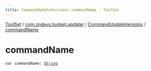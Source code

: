 ```yaml
---
title: CommandUpdateVersions.commandName - ToolSet
---
```


[ToolSet](../../index.html) / [com.zndevs.toolset.updater](../index.html) / [CommandUpdateVersions](index.html) / [commandName](./command-name.html)

# commandName

`var commandName: `[`String`](https://kotlinlang.org/api/latest/jvm/stdlib/kotlin/-string/index.html)